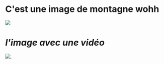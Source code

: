 # C'est une image de montagne wohh
![](https://alanmajchrowicz.com/wp-content/uploads/2019/01/glacier_peak_image_lake_north_cascades_washington_58245.jpg)
# _l'image avec une vidéo_
[![](https://www.gannett-cdn.com/-mm-/05e97d16e7fb53439a4222e53dcba47d4d31dde8/c=0-97-1280-584/local/-/media/USATODAY/USATODAY/2014/06/04/1401911998000-AP-Color-Cosmos.jpg?width=3200&height=1680&fit=crop)](https://www.youtube.com/watch?v=JpIShIIrrpM).
